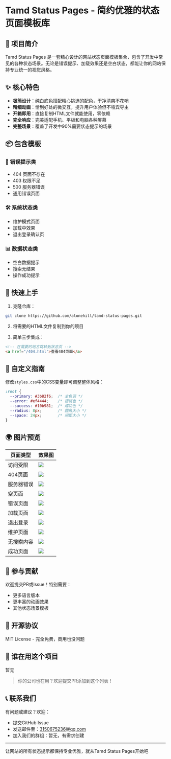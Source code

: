 # Tamd Status Pages - 简约优雅的状态页面模板库

## 🎯 项目简介

Tamd Status Pages 是一套精心设计的网站状态页面模板集合，包含了开发中常见的各种状态场景。无论是错误提示、加载效果还是空白状态，都能让你的网站保持专业统一的视觉风格。

## ✨ 核心特色

- **极简设计**：纯白底色搭配精心挑选的配色，干净清爽不花哨
- **精细动画**：恰到好处的微交互，提升用户体验但不喧宾夺主
- **开箱即用**：直接复制HTML文件就能使用，零依赖
- **完全响应**：完美适配手机、平板和电脑各种屏幕
- **完整场景**：覆盖了开发中90%需要状态提示的场景

## 📦 包含模板

### 🚨 错误提示类
- 404 页面不存在
- 403 权限不足
- 500 服务器错误  
- 通用错误页面

### 🛠️ 系统状态类
- 维护模式页面
- 加载中效果
- 退出登录确认页

### 📊 数据状态类  
- 空白数据提示
- 搜索无结果
- 操作成功提示

## 🚀 快速上手

1. 克隆仓库：
```bash
git clone https://github.com/alonehill/tamd-status-pages.git
```

2. 将需要的HTML文件复制到你的项目

3. 简单三步集成：
```html
<!-- 在需要的地方跳转到状态页 -->
<a href="/404.html">查看404页面</a>
```

## 🎨 自定义指南

修改`styles.css`中的CSS变量即可调整整体风格：
```css
:root {
  --primary: #3b82f6;  /* 主色调 */
  --error: #ef4444;    /* 错误色 */
  --success: #10b981;  /* 成功色 */
  --radius: 8px;       /* 圆角大小 */
  --space: 24px;       /* 间距大小 */
}
```

## 🌍 图片预览

| 页面类型 | 效果图 |
|---------|--------|
| 访问受限 | ![](assets/403.jpg) |
| 404页面 | ![](assets/404.jpg) |
| 服务器错误 | ![](assets/500.jpg) |
| 空页面 | ![](assets/empty-state.jpg) |
| 错误页面 | ![](assets/error.jpg) |
| 加载页面 | ![](assets/loading.jpg) |
| 退出登录 | ![](assets/logout.jpg) |
| 维护页面 | ![](assets/maintenance.jpg) |
| 无搜索内容 | ![](assets/no-results.jpg) |
| 成功页面 | ![](assets/success.jpg) |

## 🤝 参与贡献

欢迎提交PR或Issue！特别需要：
- 更多语言版本
- 更丰富的动画效果
- 其他状态场景模板

## 📜 开源协议

MIT License - 完全免费，商用也没问题

## 💖 谁在用这个项目

暂无

> 你的公司也在用？欢迎提交PR添加到这个列表！

## 📞 联系我们

有问题或建议？欢迎：
- 提交GitHub Issue
- 发送邮件至：3150675236@qq.com
- 加入我们的群组：暂无，有需求创建

---

让网站的所有状态提示都保持专业优雅，就从Tamd Status Pages开始吧